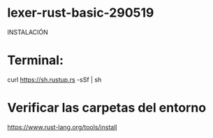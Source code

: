 # lexer-rust-basic-290519

INSTALACIÓN

# Terminal:
curl https://sh.rustup.rs -sSf | sh

# Verificar las carpetas del entorno
https://www.rust-lang.org/tools/install

